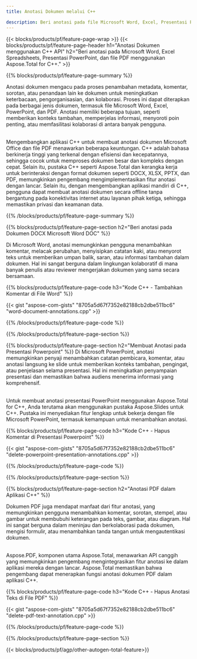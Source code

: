 ```yaml
---
title: Anotasi Dokumen melalui C++ 

description: Beri anotasi pada file Microsoft Word, Excel, Presentasi PowerPoint, dan PDF melalui aplikasi C++ Anda. Kelola Anotasi dengan mudah.
---
```


{{< blocks/products/pf/feature-page-wrap >}}
{{< blocks/products/pf/feature-page-header h1="Anotasi Dokumen menggunakan C++ API" h2="Beri anotasi pada Microsoft Word, Excel Spreadsheets, Presentasi PowerPoint, dan file PDF menggunakan Aspose.Total for C++." >}}

{{% blocks/products/pf/feature-page-summary %}}


Anotasi dokumen mengacu pada proses penambahan metadata, komentar, sorotan, atau penandaan lain ke dokumen untuk meningkatkan keterbacaan, pengorganisasian, dan kolaborasi. Proses ini dapat diterapkan pada berbagai jenis dokumen, termasuk file Microsoft Word, Excel, PowerPoint, dan PDF. Anotasi memiliki beberapa tujuan, seperti memberikan konteks tambahan, memperjelas informasi, menyoroti poin penting, atau memfasilitasi kolaborasi di antara banyak pengguna. <br /><br />

Mengembangkan aplikasi C++ untuk membuat anotasi dokumen Microsoft Office dan file PDF menawarkan beberapa keuntungan. C++ adalah bahasa berkinerja tinggi yang terkenal dengan efisiensi dan kecepatannya, sehingga cocok untuk memproses dokumen besar dan kompleks dengan cepat. Selain itu, pustaka C++ seperti Aspose.Total dan kerangka kerja untuk berinteraksi dengan format dokumen seperti DOCX, XLSX, PPTX, dan PDF, memungkinkan pengembang mengimplementasikan fitur anotasi dengan lancar. Selain itu, dengan mengembangkan aplikasi mandiri di C++, pengguna dapat membuat anotasi dokumen secara offline tanpa bergantung pada konektivitas internet atau layanan pihak ketiga, sehingga memastikan privasi dan keamanan data. 

{{% /blocks/products/pf/feature-page-summary  %}}

{{% blocks/products/pf/feature-page-section  h2="Beri anotasi pada Dokumen DOCX Microsoft Word DOC" %}}

Di Microsoft Word, anotasi memungkinkan pengguna menambahkan komentar, melacak perubahan, menyisipkan catatan kaki, atau menyorot teks untuk memberikan umpan balik, saran, atau informasi tambahan dalam dokumen. Hal ini sangat berguna dalam lingkungan kolaboratif di mana banyak penulis atau reviewer mengerjakan dokumen yang sama secara bersamaan.

{{% blocks/products/pf/feature-page-code h3="Kode C++ - Tambahkan Komentar di File Word" %}}

{{< gist "aspose-com-gists" "8705a5d67f7352e82188cb2dbe511bc6" "word-document-annotations.cpp" >}}

{{% /blocks/products/pf/feature-page-code  %}}


{{% /blocks/products/pf/feature-page-section %}}

{{% blocks/products/pf/feature-page-section  h2="Membuat Anotasi pada Presentasi Powerpoint" %}}
Di Microsoft PowerPoint, anotasi memungkinkan penyaji menambahkan catatan pembicara, komentar, atau anotasi langsung ke slide untuk memberikan konteks tambahan, pengingat, atau penjelasan selama presentasi. Hal ini meningkatkan penyampaian presentasi dan memastikan bahwa audiens menerima informasi yang komprehensif.<br /><br />

Untuk membuat anotasi presentasi PowerPoint menggunakan Aspose.Total for C++, Anda terutama akan menggunakan pustaka Aspose.Slides untuk C++. Pustaka ini menyediakan fitur lengkap untuk bekerja dengan file Microsoft PowerPoint, termasuk kemampuan untuk menambahkan anotasi.<br />

{{% blocks/products/pf/feature-page-code h3="Kode C++ - Hapus Komentar di Presentasi Powerpoint" %}}

{{< gist "aspose-com-gists" "8705a5d67f7352e82188cb2dbe511bc6" "delete-powerpoint-presentation-annotations.cpp" >}}

{{% /blocks/products/pf/feature-page-code  %}}

{{% /blocks/products/pf/feature-page-section %}}

{{% blocks/products/pf/feature-page-section  h2="Anotasi PDF dalam Aplikasi C++" %}}

Dokumen PDF juga mendapat manfaat dari fitur anotasi, yang memungkinkan pengguna menambahkan komentar, sorotan, stempel, atau gambar untuk membubuhi keterangan pada teks, gambar, atau diagram. Hal ini sangat berguna dalam meninjau dan berkolaborasi pada dokumen, mengisi formulir, atau menambahkan tanda tangan untuk mengautentikasi dokumen. <br /><br />

Aspose.PDF, komponen utama Aspose.Total, menawarkan API canggih yang memungkinkan pengembang mengintegrasikan fitur anotasi ke dalam aplikasi mereka dengan lancar. Aspose.Total memastikan bahwa pengembang dapat menerapkan fungsi anotasi dokumen PDF dalam aplikasi C++.

{{% blocks/products/pf/feature-page-code h3="Kode C++ - Hapus Anotasi Teks di File PDF" %}}

{{< gist "aspose-com-gists" "8705a5d67f7352e82188cb2dbe511bc6" "delete-pdf-text-annotation.cpp" >}}

{{% /blocks/products/pf/feature-page-code  %}}

{{% /blocks/products/pf/feature-page-section %}}

{{< blocks/products/pf/agp/other-autogen-total-feature>}}